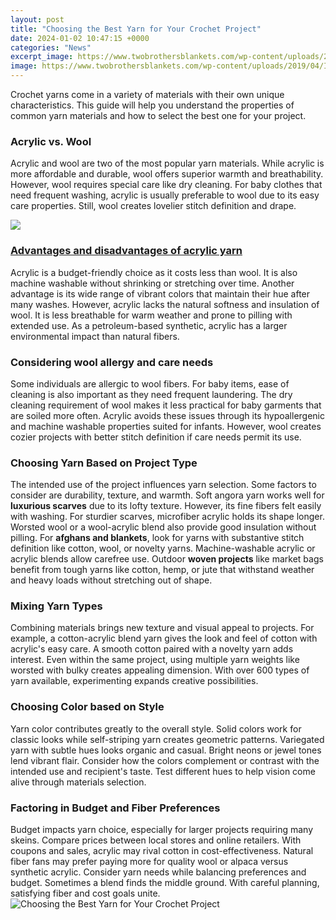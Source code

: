 ```yaml
---
layout: post
title: "Choosing the Best Yarn for Your Crochet Project"
date: 2024-01-02 10:47:15 +0000
categories: "News"
excerpt_image: https://www.twobrothersblankets.com/wp-content/uploads/2019/04/IMG_3088.jpg
image: https://www.twobrothersblankets.com/wp-content/uploads/2019/04/IMG_3088.jpg
---
```


Crochet yarns come in a variety of materials with their own unique characteristics. This guide will help you understand the properties of common yarn materials and how to select the best one for your project.
### Acrylic vs. Wool
Acrylic and wool are two of the most popular yarn materials. While acrylic is more affordable and durable, wool offers superior warmth and breathability. However, wool requires special care like dry cleaning. For baby clothes that need frequent washing, acrylic is usually preferable to wool due to its easy care properties. Still, wool creates lovelier stitch definition and drape.

![](https://littleredwindow.com/wp-content/uploads/2019/06/How-to-Choose-the-Right-Yarn-for-Your-Knitting-or-Crochet-Project-01b-littleredwindow-735x1087.jpg)
### [Advantages and disadvantages of acrylic yarn](https://store.fi.io.vn/chihuahuas-stocking-santa-chihuahua-dogs-christmas-socks-lights-xmas-424-chihuahua-dog) 
Acrylic is a budget-friendly choice as it costs less than wool. It is also machine washable without shrinking or stretching over time. Another advantage is its wide range of vibrant colors that maintain their hue after many washes. However, acrylic lacks the natural softness and insulation of wool. It is less breathable for warm weather and prone to pilling with extended use. As a petroleum-based synthetic, acrylic has a larger environmental impact than natural fibers.
### **Considering wool allergy and care needs**
Some individuals are allergic to wool fibers. For baby items, ease of cleaning is also important as they need frequent laundering. The dry cleaning requirement of wool makes it less practical for baby garments that are soiled more often. Acrylic avoids these issues through its hypoallergenic and machine washable properties suited for infants. However, wool creates cozier projects with better stitch definition if care needs permit its use.
### Choosing Yarn Based on Project Type
The intended use of the project influences yarn selection. Some factors to consider are durability, texture, and warmth.
Soft angora yarn works well for **luxurious scarves** due to its lofty texture. However, its fine fibers felt easily with washing. For sturdier scarves, microfiber acrylic holds its shape longer. Worsted wool or a wool-acrylic blend also provide good insulation without pilling.
For **afghans and blankets**, look for yarns with substantive stitch definition like cotton, wool, or novelty yarns. Machine-washable acrylic or acrylic blends allow carefree use. 
Outdoor **woven projects** like market bags benefit from tough yarns like cotton, hemp, or jute that withstand weather and heavy loads without stretching out of shape.
### Mixing Yarn Types
Combining materials brings new texture and visual appeal to projects. For example, a cotton-acrylic blend yarn gives the look and feel of cotton with acrylic's easy care. A smooth cotton paired with a novelty yarn adds interest. Even within the same project, using multiple yarn weights like worsted with bulky creates appealing dimension. With over 600 types of yarn available, experimenting expands creative possibilities.
### Choosing Color based on Style
Yarn color contributes greatly to the overall style. Solid colors work for classic looks while self-striping yarn creates geometric patterns. Variegated yarn with subtle hues looks organic and casual. Bright neons or jewel tones lend vibrant flair. Consider how the colors complement or contrast with the intended use and recipient's taste. Test different hues to help vision come alive through materials selection.
### Factoring in Budget and Fiber Preferences  
Budget impacts yarn choice, especially for larger projects requiring many skeins. Compare prices between local stores and online retailers. With coupons and sales, acrylic may rival cotton in cost-effectiveness. Natural fiber fans may prefer paying more for quality wool or alpaca versus synthetic acrylic. Consider yarn needs while balancing preferences and budget. Sometimes a blend finds the middle ground. With careful planning, satisfying fiber and cost goals unite.
![Choosing the Best Yarn for Your Crochet Project](https://www.twobrothersblankets.com/wp-content/uploads/2019/04/IMG_3088.jpg)